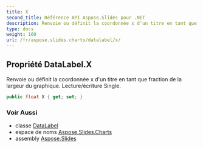 ```yaml
---
title: X
second_title: Référence API Aspose.Slides pour .NET
description: Renvoie ou définit la coordonnée x d'un titre en tant que fraction de la largeur du graphique. Lecture/écriture Single.
type: docs
weight: 160
url: /fr/aspose.slides.charts/datalabel/x/
---
```


## Propriété DataLabel.X

Renvoie ou définit la coordonnée x d'un titre en tant que fraction de la largeur du graphique. Lecture/écriture Single.

```csharp
public float X { get; set; }
```

### Voir Aussi

* classe [DataLabel](../../datalabel)
* espace de noms [Aspose.Slides.Charts](../../datalabel)
* assembly [Aspose.Slides](../../../)

<!-- NE PAS ÉDITEZ : généré par xmldocmd pour Aspose.Slides.dll -->